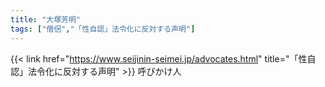 ```yaml
---
title: "大塚芳明"
tags: ["僧侶","「性自認」法令化に反対する声明"]
---
```


{{< link href="https://www.seijinin-seimei.jp/advocates.html" title="「性自認」法令化に反対する声明" >}} 呼びかけ人